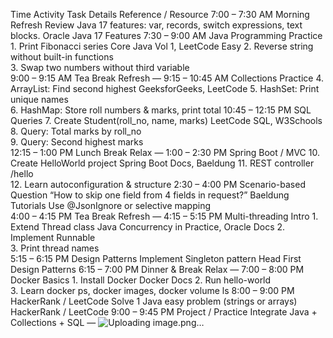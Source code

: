 Time	Activity	Task Details	Reference / Resource
7:00 – 7:30 AM	Morning Refresh	Review Java 17 features: var, records, switch expressions, text blocks.	Oracle Java 17 Features
7:30 – 9:00 AM	Java Programming Practice	1. Print Fibonacci series	Core Java Vol 1, LeetCode Easy
		2. Reverse string without built-in functions	
		3. Swap two numbers without third variable	
9:00 – 9:15 AM	Tea Break	Refresh	—
9:15 – 10:45 AM	Collections Practice	4. ArrayList: Find second highest	GeeksforGeeks, LeetCode
		5. HashSet: Print unique names	
		6. HashMap: Store roll numbers & marks, print total	
10:45 – 12:15 PM	SQL Queries	7. Create Student(roll_no, name, marks)	LeetCode SQL, W3Schools
		8. Query: Total marks by roll_no	
		9. Query: Second highest marks	
12:15 – 1:00 PM	Lunch Break	Relax	—
1:00 – 2:30 PM	Spring Boot / MVC	10. Create HelloWorld project	Spring Boot Docs, Baeldung
		11. REST controller /hello	
		12. Learn autoconfiguration & structure	
2:30 – 4:00 PM	Scenario-based Question	“How to skip one field from 4 fields in request?”	Baeldung Tutorials
		Use @JsonIgnore or selective mapping	
4:00 – 4:15 PM	Tea Break	Refresh	—
4:15 – 5:15 PM	Multi-threading Intro	1. Extend Thread class	Java Concurrency in Practice, Oracle Docs
		2. Implement Runnable	
		3. Print thread names	
5:15 – 6:15 PM	Design Patterns	Implement Singleton pattern	Head First Design Patterns
6:15 – 7:00 PM	Dinner & Break	Relax	—
7:00 – 8:00 PM	Docker Basics	1. Install Docker	Docker Docs
		2. Run hello-world	
		3. Learn docker ps, docker images, docker volume ls	
8:00 – 9:00 PM	HackerRank / LeetCode	Solve 1 Java easy problem (strings or arrays)	HackerRank / LeetCode
9:00 – 9:45 PM	Project / Practice	Integrate Java + Collections + SQL	—
![Uploading image.png…]()
